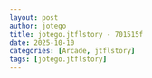 ```yaml
---
layout: post
author: jotego
title: jotego.jtflstory - 701515f
date: 2025-10-10
categories: [Arcade, jtflstory]
tags: [jotego.jtflstory]
---
```


